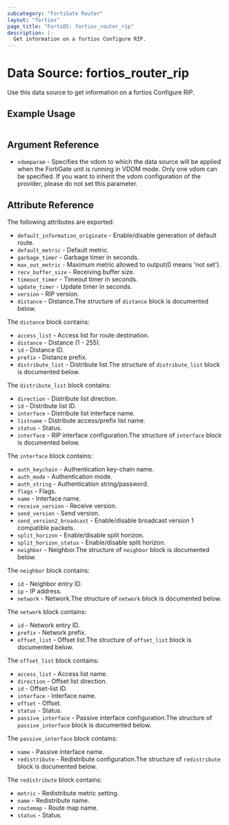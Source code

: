 ```yaml
---
subcategory: "FortiGate Router"
layout: "fortios"
page_title: "FortiOS: fortios_router_rip"
description: |-
  Get information on a fortios Configure RIP.
---
```


# Data Source: fortios_router_rip
Use this data source to get information on a fortios Configure RIP.


## Example Usage

```hcl

```

## Argument Reference

* `vdomparam` - Specifies the vdom to which the data source will be applied when the FortiGate unit is running in VDOM mode. Only one vdom can be specified. If you want to inherit the vdom configuration of the provider, please do not set this parameter.

## Attribute Reference

The following attributes are exported:

* `default_information_originate` - Enable/disable generation of default route.
* `default_metric` - Default metric.
* `garbage_timer` - Garbage timer in seconds.
* `max_out_metric` - Maximum metric allowed to output(0 means 'not set').
* `recv_buffer_size` - Receiving buffer size.
* `timeout_timer` - Timeout timer in seconds.
* `update_timer` - Update timer in seconds.
* `version` - RIP version.
* `distance` - Distance.The structure of `distance` block is documented below.

The `distance` block contains:

* `access_list` - Access list for route destination.
* `distance` - Distance (1 - 255).
* `id` - Distance ID.
* `prefix` - Distance prefix.
* `distribute_list` - Distribute list.The structure of `distribute_list` block is documented below.

The `distribute_list` block contains:

* `direction` - Distribute list direction.
* `id` - Distribute list ID.
* `interface` - Distribute list interface name.
* `listname` - Distribute access/prefix list name.
* `status` - Status.
* `interface` - RIP interface configuration.The structure of `interface` block is documented below.

The `interface` block contains:

* `auth_keychain` - Authentication key-chain name.
* `auth_mode` - Authentication mode.
* `auth_string` - Authentication string/password.
* `flags` - Flags.
* `name` - Interface name.
* `receive_version` - Receive version.
* `send_version` - Send version.
* `send_version2_broadcast` - Enable/disable broadcast version 1 compatible packets.
* `split_horizon` - Enable/disable split horizon.
* `split_horizon_status` - Enable/disable split horizon.
* `neighbor` - Neighbor.The structure of `neighbor` block is documented below.

The `neighbor` block contains:

* `id` - Neighbor entry ID.
* `ip` - IP address.
* `network` - Network.The structure of `network` block is documented below.

The `network` block contains:

* `id` - Network entry ID.
* `prefix` - Network prefix.
* `offset_list` - Offset list.The structure of `offset_list` block is documented below.

The `offset_list` block contains:

* `access_list` - Access list name.
* `direction` - Offset list direction.
* `id` - Offset-list ID.
* `interface` - Interface name.
* `offset` - Offset.
* `status` - Status.
* `passive_interface` - Passive interface configuration.The structure of `passive_interface` block is documented below.

The `passive_interface` block contains:

* `name` - Passive interface name.
* `redistribute` - Redistribute configuration.The structure of `redistribute` block is documented below.

The `redistribute` block contains:

* `metric` - Redistribute metric setting.
* `name` - Redistribute name.
* `routemap` - Route map name.
* `status` - Status.
